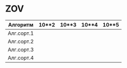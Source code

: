 # ZOV
|Алгоритм|10**2|10**3|10**4|10**5|
|-|-|-|-|-|
|Алг.сорт.1|||||||||
|Алг.сорт.2|||||||||
|Алг.сорт.3|||||||||
|Алг.сорт.4|||||||||
